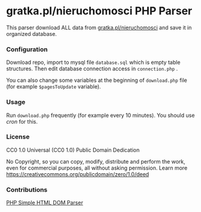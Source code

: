 # gratka.pl/nieruchomosci PHP Parser
This parser download ALL data from [gratka.pl/nieruchomosci](https://gratka.pl/nieruchomosci) and save it in organized database.

### Configuration
Download repo, import to mysql file `database.sql` which is empty table structures.
Then edit database connection access in `connection.php` .

You can also change some variables at the beginning of  `download.php` file (for example `$pagesToUpdate` variable).

### Usage
Run `download.php` frequently (for example every 10 minutes). You should use *cron* for this.

### License
CC0 1.0 Universal (CC0 1.0) Public Domain Dedication

No Copyright, so you can copy, modify, distribute and perform the work, even for commercial purposes, all without asking permission. Learn more https://creativecommons.org/publicdomain/zero/1.0/deed

### Contributions
[PHP Simple HTML DOM Parser](https://simplehtmldom.sourceforge.io/)